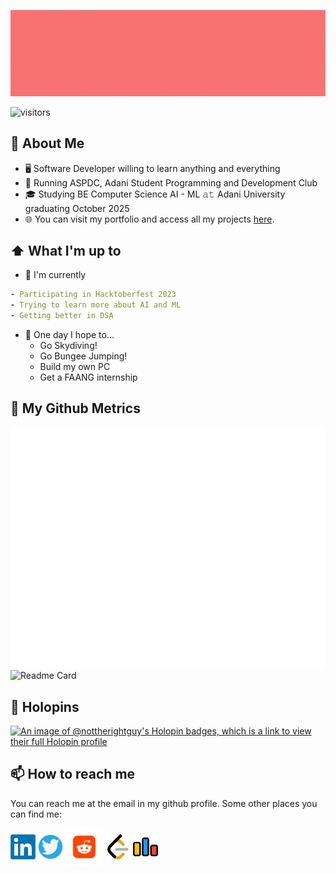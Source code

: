 [<img src="./assets/Banner Profile.gif" alt="👋 Hi there! I'm Janmejay Chatterjee (https://janmejay.me)" title="👋 Hi there! I'm Janmejay Chatterjee (https://raymond.li)"/>](https://janmejay.me/)

![visitors](https://vbr.wocr.tk/badge?page_id=NotTheRightGuy&color=FF5733&logo=github&style=for-the-badge)

## 📖 About Me

-   🖥 Software Developer willing to learn anything and everything
-   💼 Running ASPDC, Adani Student Programming and Development Club
-   🎓 Studying BE Computer Science AI - ML 𝚊𝚝 Adani University graduating October 2025
-   🌐 You can visit my portfolio and access all my projects [here](https://janmejay.me).

## ⬆ What I'm up to

-   🔨 I'm currently

```yaml
- Participating in Hacktoberfest 2023
- Trying to learn more about AI and ML
- Getting better in DSA
```

-   🤞 One day I hope to...
    -   Go Skydiving!
    -   Go Bungee Jumping!
    -   Build my own PC
    -   Get a FAANG internship

## 🔔 My Github Metrics

![Metrics](/github-metrics.svg)
![Readme Card](https://github-readme-stats.vercel.app/api?username=nottherightguy)

## 📌 Holopins

[![An image of @nottherightguy's Holopin badges, which is a link to view their full Holopin profile](https://holopin.me/nottherightguy)](https://holopin.io/@nottherightguy)

## 📫 How to reach me

You can reach me at the email in my github profile. Some other places you can find me:

[<img src="./assets/LinkedIn.png" height="40em" align="center" alt="Follow Janmejay on LinkedIn" title="Follow Janmejay on LinkedIn"/>](https://linkedin.com/in/janmejay-chatterjee)
[<img src="./assets/twitter.png" height="40em" align="center" alt="Follow Janmejay on Twitter" title="Follow Janmejay on Twitter"/>](https://twitter.com/notjanmejay)
[<img src="./assets/reddit.webp" height="60em" align="center" alt="Follow Janmejay on Reddit" title="Follow Janmejay on Reddit"/>](https://www.reddit.com/user/N0tTheRightGuy)
[<img src="./assets/leetcode.webp" height="40em" align="center" alt="Follow Janmejay on Leetcode" title="Follow Janmejay on Leetcode"/>](https://leetcode.com/janmejaychatterjee/)
[<img src="./assets/codeforces.webp" height="40em" align="center" alt="Follow Janmejay on Codeforces" title="Follow Janmejay on Codeforces"/>](https://codeforces.com/profile/Delsion/)
